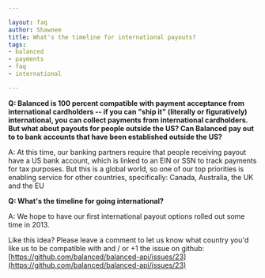 ```yaml
---

layout: faq
author: Shawnee
title: What's the timeline for international payouts?
tags:
- balanced
- payments
- faq
- international

---
```


**Q:  Balanced is 100 percent compatible with payment acceptance from international cardholders  -- if you can "ship it" (literally or figuratively) international, you can collect payments from international cardholders.  But what about payouts for people outside the US?  Can Balanced pay out to to bank accounts that have been established outside the US?**

A:   At this time, our banking partners require that people receiving payout have a US bank account, which is linked to an EIN or SSN to track payments for tax purposes.  But this is a global world, so one of our top priorities is enabling service for other countries, specifically: Canada, Australia, the UK and the EU

**Q:  What's the timeline for going international?**

A:   We hope to have our first international payout options rolled out some time in 2013.

Like this idea?  Please leave a comment to let us know what country you'd like us to be compatible with and / or +1 the issue on github:  [https://github.com/balanced/balanced-api/issues/23](https://github.com/balanced/balanced-api/issues/23)

